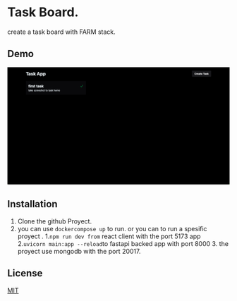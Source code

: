 
# Task Board.

create a task board with FARM stack.


## Demo

![taskDemo](taskDemo.png)


## Installation


1. Clone  the github Proyect.
2. you can use ```dockercompose up``` to run. or you can to run   a spesific  proyect . 
    1.``` npm run dev from ``` react client with the port 5173 app  2.```uvicorn main:app --reload```to fastapi backed app with port 8000 3. the proyect use mongodb with the port 20017.

    

    
## License

[MIT](https://choosealicense.com/licenses/mit/)

